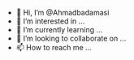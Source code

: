 - 👋 Hi, I’m @Ahmadbadamasi
- 👀 I’m interested in ...
- 🌱 I’m currently learning ...
- 💞️ I’m looking to collaborate on ...
- 📫 How to reach me ...

<!---
Ahmadbadamasi/Ahmadbadamasi is a ✨ special ✨ repository because its `README.md` (this file) appears on your GitHub profile.
You can click the Preview link to take a look at your changes.
--->
